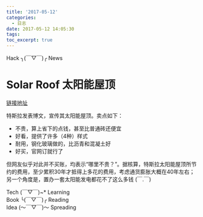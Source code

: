 ```yaml
---
title: '2017-05-12'
categories:
  - 日志
date: 2017-05-12 14:05:30
tags:
toc_excerpt: true
---
```


<div class="hr-sect">Hack ╮(￣▽￣)╭ News</div>

# Solar Roof 太阳能屋顶
[链接地址](https://www.tesla.com/blog/solar-roof)

特斯拉发表博文，宣传其太阳能屋顶。卖点如下：
- 不贵，算上省下的点钱，甚至比普通砖还便宜
- 好看，提供了许多（4种）样式
- 耐用，钢化玻璃做的，比沥青和混凝土好
- 好买，官网订就行了

但网友似乎对此并不买账，均表示“哪里不贵？”。据核算，特斯拉太阳能屋顶所节约的费用，至少累积30年才抵得上多花的费用，考虑通货膨胀大概在40年左右；另一个角度是，置办一套太阳能发电都花不了这么多钱 (￣.￣)


<div class="hr-sect">Tech (￣▽￣)~* Learning</div>



<div class="hr-sect">Book ╰(￣▽￣)╭ Reading</div>



<div class="hr-sect">Idea (～￣▽￣)～ Spreading</div>
